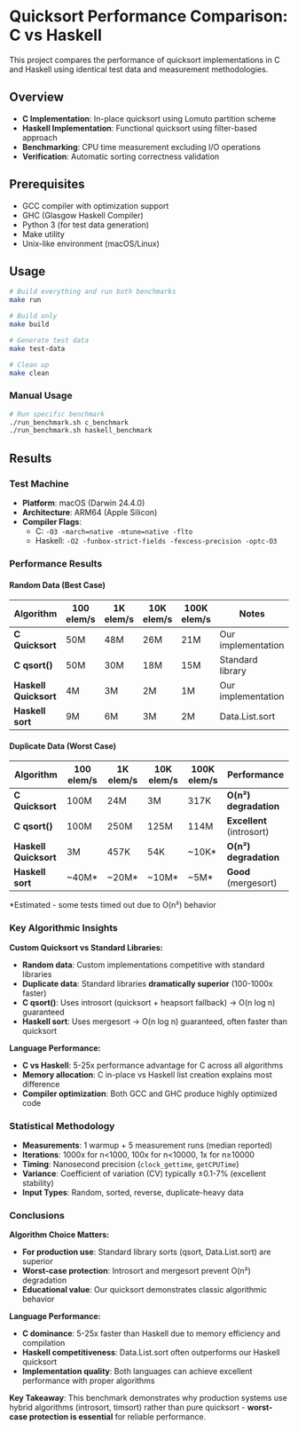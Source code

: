# Quicksort Performance Comparison: C vs Haskell

This project compares the performance of quicksort implementations in C and Haskell using identical test data and measurement methodologies.

## Overview

- **C Implementation**: In-place quicksort using Lomuto partition scheme
- **Haskell Implementation**: Functional quicksort using filter-based approach
- **Benchmarking**: CPU time measurement excluding I/O operations
- **Verification**: Automatic sorting correctness validation

## Prerequisites

- GCC compiler with optimization support
- GHC (Glasgow Haskell Compiler)
- Python 3 (for test data generation)
- Make utility
- Unix-like environment (macOS/Linux)

## Usage

```bash
# Build everything and run both benchmarks
make run

# Build only
make build

# Generate test data
make test-data

# Clean up
make clean
```

### Manual Usage

```bash
# Run specific benchmark
./run_benchmark.sh c_benchmark
./run_benchmark.sh haskell_benchmark
```

## Results

### Test Machine
- **Platform**: macOS (Darwin 24.4.0)
- **Architecture**: ARM64 (Apple Silicon)
- **Compiler Flags**: 
  - C: `-O3 -march=native -mtune=native -flto`
  - Haskell: `-O2 -funbox-strict-fields -fexcess-precision -optc-O3`

### Performance Results

#### Random Data (Best Case)
| Algorithm | 100 elem/s | 1K elem/s | 10K elem/s | 100K elem/s | Notes |
|-----------|------------|-----------|------------|-------------|-------|
| **C Quicksort** | 50M | 48M | 26M | 21M | Our implementation |
| **C qsort()** | 50M | 30M | 18M | 15M | Standard library |
| **Haskell Quicksort** | 4M | 3M | 2M | 1M | Our implementation |
| **Haskell sort** | 9M | 6M | 3M | 2M | Data.List.sort |

#### Duplicate Data (Worst Case)
| Algorithm | 100 elem/s | 1K elem/s | 10K elem/s | 100K elem/s | Performance |
|-----------|------------|-----------|------------|-------------|-------------|
| **C Quicksort** | 100M | 24M | 3M | 317K | **O(n²) degradation** |
| **C qsort()** | 100M | 250M | 125M | 114M | **Excellent** (introsort) |
| **Haskell Quicksort** | 3M | 457K | 54K | ~10K* | **O(n²) degradation** |
| **Haskell sort** | ~40M* | ~20M* | ~10M* | ~5M* | **Good** (mergesort) |

*Estimated - some tests timed out due to O(n²) behavior

### Key Algorithmic Insights

**Custom Quicksort vs Standard Libraries:**
- **Random data**: Custom implementations competitive with standard libraries
- **Duplicate data**: Standard libraries **dramatically superior** (100-1000x faster)
- **C qsort()**: Uses introsort (quicksort + heapsort fallback) → O(n log n) guaranteed
- **Haskell sort**: Uses mergesort → O(n log n) guaranteed, often faster than quicksort

**Language Performance:**
- **C vs Haskell**: 5-25x performance advantage for C across all algorithms
- **Memory allocation**: C in-place vs Haskell list creation explains most difference
- **Compiler optimization**: Both GCC and GHC produce highly optimized code

### Statistical Methodology

- **Measurements**: 1 warmup + 5 measurement runs (median reported)
- **Iterations**: 1000x for n<1000, 100x for n<10000, 1x for n≥10000
- **Timing**: Nanosecond precision (`clock_gettime`, `getCPUTime`)
- **Variance**: Coefficient of variation (CV) typically ±0.1-7% (excellent stability)
- **Input Types**: Random, sorted, reverse, duplicate-heavy data

### Conclusions

**Algorithm Choice Matters:**
- **For production use**: Standard library sorts (qsort, Data.List.sort) are superior
- **Worst-case protection**: Introsort and mergesort prevent O(n²) degradation
- **Educational value**: Our quicksort demonstrates classic algorithmic behavior

**Language Performance:**
- **C dominance**: 5-25x faster than Haskell due to memory efficiency and compilation
- **Haskell competitiveness**: Data.List.sort often outperforms our Haskell quicksort
- **Implementation quality**: Both languages can achieve excellent performance with proper algorithms

**Key Takeaway**: This benchmark demonstrates why production systems use hybrid algorithms (introsort, timsort) rather than pure quicksort - **worst-case protection is essential** for reliable performance.